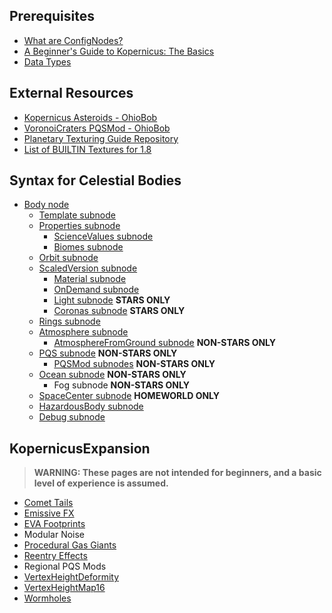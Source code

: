 
## Prerequisites
* [What are ConfigNodes?](/Prerequisites/ConfigNodes)
* [A Beginner's Guide to Kopernicus: The Basics](https://forum.kerbalspaceprogram.com/index.php?/topic/129540-a-beginners-guide-to-kopernicus-the-basics/)
* [Data Types](/Prerequisites/DataTypes)

## External Resources
* [Kopernicus Asteroids - OhioBob](https://www.dropbox.com/s/lag8opde3zimjqc/KopernicusAsteroids.pdf?dl=0)
* [VoronoiCraters PQSMod - OhioBob](https://www.dropbox.com/s/fnd0bblv5otqlhc/KSP_VoronoiCraters.pdf?dl=0)
* [Planetary Texturing Guide Repository](https://forum.kerbalspaceprogram.com/index.php?/topic/165285-planetary-texturing-guide-repository/)
* [List of BUILTIN Textures for 1.8](https://github.com/GER-Space/Kerbal-Konstructs/wiki/Builtin-Textures-for-KSP-1.8)

## Syntax for Celestial Bodies
* [Body node](/Syntax/Body)
  + [Template subnode](/Syntax/Template)
  + [Properties subnode](/Syntax/Properties/Properties)
    - [ScienceValues subnode](/Syntax/Properties/ScienceValues)
    - [Biomes subnode](/Syntax/Properties/Biome)
  + [Orbit subnode](/Syntax/Orbit)
  + [ScaledVersion subnode](/Syntax/ScaledVersion/ScaledVersion)
    - [Material subnode](/Syntax/ScaledVersion/Material)
    - [OnDemand subnode](/Syntax/ScaledVersion/OnDemand)
    - [Light subnode](/Syntax/ScaledVersion/Light) **STARS ONLY**
    - [Coronas subnode](/Syntax/ScaledVersion/Corona) **STARS ONLY**
  + [Rings subnode](/Syntax/Rings)
  + [Atmosphere subnode](/Syntax/Atmosphere/Atmosphere)
    - [AtmosphereFromGround subnode](/Syntax/Atmosphere/AtmosphereFromGround) **NON-STARS ONLY**
  + [PQS subnode](/Syntax/PQS) **NON-STARS ONLY**
    - [PQSMod subnodes](/Syntax/PQSMods) **NON-STARS ONLY**
  + [Ocean subnode](/Syntax/Ocean) **NON-STARS ONLY**
    - Fog subnode **NON-STARS ONLY**
  + [SpaceCenter subnode](/Syntax/SpaceCenter) **HOMEWORLD ONLY**
  + [HazardousBody subnode](/Syntax/HazardousBody)
  + [Debug subnode](/Syntax/Debug)

## KopernicusExpansion
> **WARNING: These pages are not intended for beginners, and a basic level of experience is assumed.**
* [Comet Tails](/Syntax/Expansion/CometTails)
* [Emissive FX](/Syntax/Expansion/EmissiveFX)
* [EVA Footprints](/Syntax/Expansion/EVAFootprints)
* Modular Noise
* [Procedural Gas Giants](/Syntax/Expansion/ProceduralGasGiants)
* [Reentry Effects](/Syntax/Expansion/ReentryEffects)
* Regional PQS Mods
* [VertexHeightDeformity](/Syntax/Expansion/VertexHeightDeformity)
* [VertexHeightMap16](/Syntax/Expansion/VertexHeightMap16)
* [Wormholes](/Syntax/Expansion/Wormholes)
